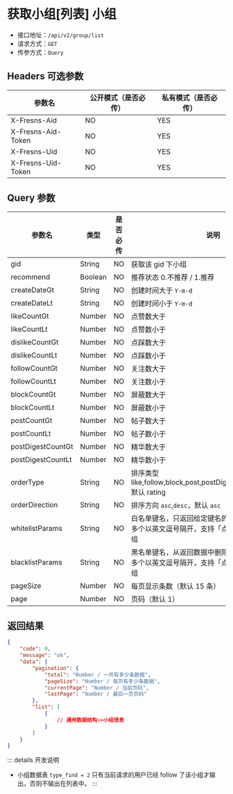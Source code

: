 # 获取小组[列表] 小组

- 接口地址：`/api/v2/group/list`
- 请求方式：`GET`
- 传参方式：`Query`

## Headers 可选参数

| 参数名 | 公开模式（是否必传） | 私有模式（是否必传） |
| --- | --- | --- |
| X-Fresns-Aid | NO | YES |
| X-Fresns-Aid-Token | NO | YES |
| X-Fresns-Uid | NO | YES |
| X-Fresns-Uid-Token | NO | YES |

## Query 参数

| 参数名 | 类型 | 是否必传 | 说明 |
| --- | --- | --- | --- |
| gid | String | NO | 获取该 gid 下小组 |
| recommend | Boolean | NO | 推荐状态 0.不推荐 / 1.推荐 |
| createDateGt | String | NO | 创建时间大于 `Y-m-d` |
| createDateLt | String | NO | 创建时间小于 `Y-m-d` |
| likeCountGt | Number | NO | 点赞数大于 |
| likeCountLt | Number | NO | 点赞数小于 |
| dislikeCountGt | Number | NO | 点踩数大于 |
| dislikeCountLt | Number | NO | 点踩数小于 |
| followCountGt | Number | NO | 关注数大于 |
| followCountLt | Number | NO | 关注数小于 |
| blockCountGt | Number | NO | 屏蔽数大于 |
| blockCountLt | Number | NO | 屏蔽数小于 |
| postCountGt | Number | NO | 帖子数大于 |
| postCountLt | Number | NO | 帖子数小于 |
| postDigestCountGt | Number | NO | 精华数大于 |
| postDigestCountLt | Number | NO | 精华数小于 |
| orderType | String | NO | 排序类型 like,follow,block,post,postDigest,createDate,rating<br>默认 rating |
| orderDirection | String | NO | 排序方向 `asc`,`desc`，默认 `asc` |
| whitelistParams | String | NO | 白名单键名，只返回给定键名的键值对<br>多个以英文逗号隔开，支持「点表示法」表示多维数组 |
| blacklistParams | String | NO | 黑名单键名，从返回数据中删除指定的键值对<br>多个以英文逗号隔开，支持「点表示法」表示多维数组 |
| pageSize | Number | NO | 每页显示条数（默认 15 条） |
| page | Number | NO | 页码（默认 1） |

## 返回结果

```json
{
    "code": 0,
    "message": "ok",
    "data": {
        "pagination": {
            "total": "Number / 一共有多少条数据",
            "pageSize": "Number / 每页有多少条数据",
            "currentPage": "Number / 当前页码",
            "lastPage": "Number / 最后一页页码"
        },
        "list": [
            {
                // 通用数据结构->小组信息
            }
        ]
    }
}
```

::: details 开发说明
- 小组数据表 `type_find = 2` 只有当前请求的用户已经 follow 了该小组才输出，否则不输出在列表中。
:::
